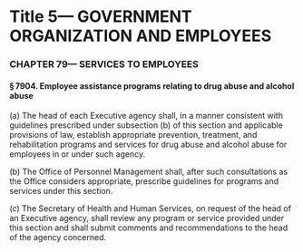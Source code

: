 
# Title 5— GOVERNMENT ORGANIZATION AND EMPLOYEES
### CHAPTER 79— SERVICES TO EMPLOYEES
#### § 7904. Employee assistance programs relating to drug abuse and alcohol abuse

(a) The head of each Executive agency shall, in a manner consistent with guidelines prescribed under subsection (b) of this section and applicable provisions of law, establish appropriate prevention, treatment, and rehabilitation programs and services for drug abuse and alcohol abuse for employees in or under such agency.

(b) The Office of Personnel Management shall, after such consultations as the Office considers appropriate, prescribe guidelines for programs and services under this section.

(c) The Secretary of Health and Human Services, on request of the head of an Executive agency, shall review any program or service provided under this section and shall submit comments and recommendations to the head of the agency concerned.
